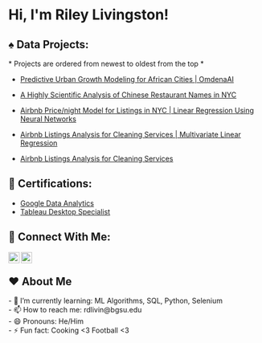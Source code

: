 <h1>Hi, I'm Riley Livingston! </h1>

<h2> ♠️ Data Projects:</h2>
* Projects are ordered from newest to oldest from the top *

   
   - [Predictive Urban Growth Modeling for African Cities | OmdenaAI](https://riley-livingston-temporary-streamlit-1--omdena-homepage-ymlo55.streamlit.app/)

   - [A Highly Scientific Analysis of Chinese Restaurant Names in NYC](https://riley-livingston.github.io/A-Highly-Scientific-Anlaysis-of-Chinese-Restaurant-Names-in-NYC/)

  - [Airbnb Price/night Model for Listings in NYC | Linear Regression Using Neural Networks](https://github.com/Riley-livingston/Tensorflow-Airbnb-Project)

  - [Airbnb Listings Analysis for Cleaning Services | Multivariate Linear Regression](https://github.com/Riley-livingston/Airbnb-Listings-Analysis-for-Cleaning-Services-v2)

  - [Airbnb Listings Analysis for Cleaning Services](https://github.com/Riley-livingston/AirBnb-Project)

<h2> 📄 Certifications:</h2>

- [Google Data Analytics](https://coursera.org/share/1bc669ea0359a81e313d773a412d5bb6)
- [Tableau Desktop Specialist](https://www.credly.com/badges/cd0f31cb-d769-4520-9b8d-a0dfabcaa071?source=linked_in_profile)

<h2> 🤳 Connect With Me:</h2>



[<img align="left" alt="RileyLivingston | LinkedIn" width="22px" src="https://simpleicons.org/icons/linkedin.svg" />][linkedin]
[<img align="left" alt="RileyLivingston | Twitter" width="22px" src="https://simpleicons.org/icons/twitter.svg" />][twitter]

[linkedin]: https://www.linkedin.com/in/rileylivingston/
[twitter]: https://twitter.com/64Livingston
<br /> 
<h2>  ❤️ About Me</h2>
 - 🌱 I’m currently learning: ML Algorithms, SQL, Python, Selenium
<br />
 - 📫 How to reach me: rdlivin@bgsu.edu
<br />
 - 😄 Pronouns: He/Him
<br />
 - ⚡ Fun fact: Cooking <3 Football <3
